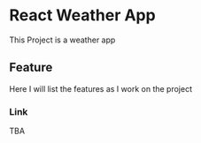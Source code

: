 # React Weather App

This Project is a weather app 

## Feature

Here I will list the features as I work on the project

### Link

TBA

